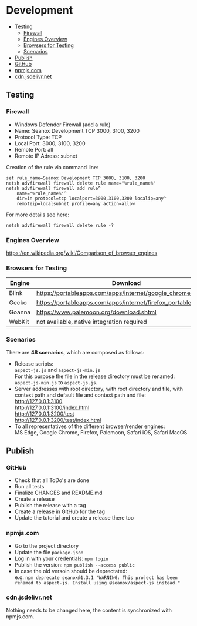 # Development

- [Testing](#testing)
  - [Firewall](#firewall)
  - [Engines Overview](#engines-overview)
  - [Browsers for Testing](#browsers-for-testing)
  - [Scenarios](#scenarios)
- [Publish](#publish)
- [GitHub](#github)
- [npmjs.com](#npmjscom)
- [cdn.jsdelivr.net](#cdnjsdelivrnet)

## Testing

### Firewall
- Windows Defender Firewall (add a rule)
- Name: Seanox Development TCP 3000, 3100, 3200
- Protocol Type: TCP
- Local Port: 3000, 3100, 3200
- Remote Port: all
- Remote IP Adress: subnet

Creation of the rule via command line:

```
set rule_name=Seanox Development TCP 3000, 3100, 3200
netsh advfirewall firewall delete rule name="%rule_name%"
netsh advfirewall firewall add rule^
    name="%rule_name%"^
    dir=in protocol=tcp localport=3000,3100,3200 localip=any^
    remoteip=localsubnet profile=any action=allow
```

For more details see here:

```
netsh advfirewall firewall delete rule -?
```

### Engines Overview
https://en.wikipedia.org/wiki/Comparison_of_browser_engines

### Browsers for Testing
| Engine | Download                                                      |
| ------ | ------------------------------------------------------------- | 
| Blink  | https://portableapps.com/apps/internet/google_chrome_portable |
| Gecko  | https://portableapps.com/apps/internet/firefox_portable       |
| Goanna | https://www.palemoon.org/download.shtml                       |
| WebKit | not available, native integration required                    |

### Scenarios
There are __48 scenarios__, which are composed as follows:

- Release scripts:  
 `aspect-js.js` and `aspect-js-min.js`  
  For this purpose the file in the release directory must be renamed:
  `aspect-js-min.js` to `aspect-js.js`.
- Server addresses with root directory, with root directory and file, with
  context path and default file and context path and file:  
  http://127.0.0.1:3100  
  http://127.0.0.1:3100/index.html  
  http://127.0.0.1:3200/test  
  http://127.0.0.1:3200/test/index.html  
- To all representatives of the different browser/render engines:  
  MS Edge, Google Chrome, Firefox, Palemoon, Safari iOS, Safari MacOS

## Publish

### GitHub
- Check that all ToDo's are done
- Run all tests
- Finalize CHANGES and README.md
- Create a release
- Publish the release with a tag
- Create a release in GitHub for the tag
- Update the tutorial and create a release there too

### npmjs.com
- Go to the project directory
- Update the file `package.json`
- Log in with your credentials: `npm login`
- Publish the version: `npm publish --access public`
- In case the old versoin should be deprectated:  
  e.g. `npm deprecate seanox@1.3.1 "WARNING: This project has been renamed to aspect-js. Install using @seanox/aspect-js instead."`

### cdn.jsdelivr.net
Nothing needs to be changed here, the content is synchronized with npmjs.com.
